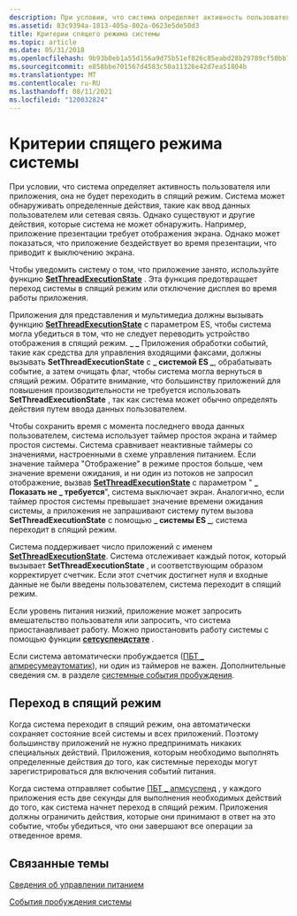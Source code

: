 ```yaml
---
description: При условии, что система определяет активность пользователя или приложения, она не будет переходить в спящий режим.
ms.assetid: 83c9394a-1813-405a-802a-0623e5de50d3
title: Критерии спящего режима системы
ms.topic: article
ms.date: 05/31/2018
ms.openlocfilehash: 9b93b0eb1a55d156a9d75b51ef826c85eabd28b29789cf50bb7f0fd7b5fee90a
ms.sourcegitcommit: e858bbe701567d4583c50a11326e42d7ea51804b
ms.translationtype: MT
ms.contentlocale: ru-RU
ms.lasthandoff: 08/11/2021
ms.locfileid: "120032824"
---
```

# <a name="system-sleep-criteria"></a>Критерии спящего режима системы

При условии, что система определяет активность пользователя или приложения, она не будет переходить в спящий режим. Система может обнаруживать определенные действия, такие как ввод данных пользователем или сетевая связь. Однако существуют и другие действия, которые система не может обнаружить. Например, приложение презентации требует отображения экрана. Однако может показаться, что приложение бездействует во время презентации, что приводит к выключению экрана.

Чтобы уведомить систему о том, что приложение занято, используйте функцию [**SetThreadExecutionState**](/windows/desktop/api/Winbase/nf-winbase-setthreadexecutionstate) . Эта функция предотвращает переход системы в спящий режим или отключение дисплея во время работы приложения.

Приложения для представления и мультимедиа должны вызывать функцию [**SetThreadExecutionState**](/windows/desktop/api/Winbase/nf-winbase-setthreadexecutionstate) с параметром ES, чтобы система могла убедиться в том, что не следует переводить устройство отображения в спящий режим. **\_ \_** Приложения обработки событий, такие как средства для управления входящими факсами, должны вызывать **SetThreadExecutionState** с **\_ системой ES \_**, обрабатывать событие, а затем очищать флаг, чтобы система могла вернуться в спящий режим. Обратите внимание, что большинству приложений для повышения производительности не требуется использовать **SetThreadExecutionState** , так как система может обычно определять действия путем ввода данных пользователем.

Чтобы сохранить время с момента последнего ввода данных пользователем, система использует таймер простоя экрана и таймер простоя системы. Система сравнивает неактивные таймеры со значениями, настроенными в схеме управления питанием. Если значение таймера "Отображение" в режиме простоя больше, чем значение времени ожидания, и ни один из потоков не запросил отображение, вызвав [**SetThreadExecutionState**](/windows/desktop/api/Winbase/nf-winbase-setthreadexecutionstate) с параметром " **\_ Показать не \_ требуется**", система выключает экран. Аналогично, если таймер простоя системы превышает значение времени ожидания системы, а приложения не запрашивают систему путем вызова **SetThreadExecutionState** с помощью **\_ системы ES \_**, система переходит в спящий режим.

Система поддерживает число приложений с именем [**SetThreadExecutionState**](/windows/desktop/api/Winbase/nf-winbase-setthreadexecutionstate). Система отслеживает каждый поток, который вызывает **SetThreadExecutionState** , и соответствующим образом корректирует счетчик. Если этот счетчик достигнет нуля и входные данные не были введены пользователем, система переходит в спящий режим.

Если уровень питания низкий, приложение может запросить вмешательство пользователя или запросить, что система приостанавливает работу. Можно приостановить работу системы с помощью функции [**сетсуспендстате**](/windows/desktop/api/PowrProf/nf-powrprof-setsuspendstate) .

Если система автоматически пробуждается ([ПБТ \_ апмресумеаутоматик](pbt-apmresumeautomatic.md)), ни один из таймеров не важен. Дополнительные сведения см. в разделе [системные события пробуждения](system-wake-up-events.md).

## <a name="entering-sleep"></a>Переход в спящий режим

Когда система переходит в спящий режим, она автоматически сохраняет состояние всей системы и всех приложений. Поэтому большинству приложений не нужно предпринимать никаких специальных действий. Приложения, которым необходимо выполнять определенные действия до того, как системные переходы могут зарегистрироваться для включения событий питания.

Когда система отправляет событие [ПБТ \_ апмсуспенд](pbt-apmsuspend.md) , у каждого приложения есть две секунды для выполнения необходимых действий до того, как система начнет переход в спящий режим. Приложения должны ограничить действия, которые они принимают в ответ на это событие, чтобы убедиться, что они завершают все операции за отведенное время.

## <a name="related-topics"></a>Связанные темы

<dl> <dt>

[Сведения об управлении питанием](about-power-management.md)
</dt> <dt>

[События пробуждения системы](system-wake-up-events.md)
</dt> </dl>

 

 



